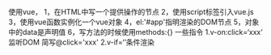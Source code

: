 使用vue，
1，在HTML中写一个提供操作的节点
2，使用script标签引入vue.js
3，使用vue函数实例化一个vue对象
4，el:'#app'指明渲染的DOM节点
5，对象中的data是声明值
6，写方法的时候使用methods:{}
一些指令
1.v-on:click=‘xxx’ 监听DOM 简写@click='xxx'
2.v-if=‘’条件渲染